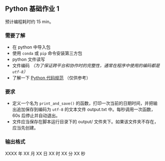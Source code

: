 ## Python 基础作业 1

预计编程耗时约 15 min。

### 需要了解

- 在 python 中导入包
- 使用 `conda` 或 `pip` 命令安装第三方包
- python 文件读写
- 文件编码 *（为了保证跨平台和协作时的完整性，通常在程序中使用的编码都是 `utf-8`）*
- 了解一下 [Python 代码规范](https://zh-google-styleguide.readthedocs.io/en/latest/google-python-styleguide/python_style_rules/) （仅供参考）
  
### 要求

- 定义一个名为 `print_and_save()` 的函数，打印一次当前的日期时间，并把输出追加保存到编码为 `utf-8` 的文本文件 output.txt 中。每秒调用一次函数，60s 后停止并自动退出。
- 文件应当保存在脚本运行目录下的 output/ 文件夹下。如果该文件夹不存在，应当先创建。

### 输出格式

XXXX 年 XX 月 XX 日 XX 时 XX 分 XX 秒